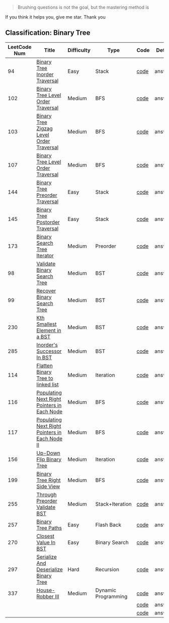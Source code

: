 
> Brushing questions is not the goal, but the mastering method is

If you think it helps you, give me star. Thank you

## Classification: Binary Tree

| LeetCode Num | Title | Difficulty | Type | Code | Detail |
| --- | --- | --- | --- | --- | --- |
| 94 | [Binary Tree Inorder Traversal](https://leetcode-cn.com/problems/binary-tree-inorder-traversal/) | Easy |Stack | [code](https://github.com/Rain-Life/algorithm-go/blob/master/BinaryTree/94.go) | answer |
| 102 | [Binary Tree Level Order Traversal](https://leetcode-cn.com/problems/binary-tree-level-order-traversal/) | Medium | BFS | [code](https://github.com/Rain-Life/algorithm-go/blob/master/BinaryTree/102.go) | answer |
| 103 | [Binary Tree Zigzag Level Order Traversal](https://leetcode-cn.com/problems/binary-tree-zigzag-level-order-traversal/) | Medium | BFS | [code](https://github.com/Rain-Life/algorithm-go/blob/master/BinaryTree/103.go) | answer |
| 107 | [Binary Tree Level Order Traversal](https://leetcode-cn.com/problems/binary-tree-level-order-traversal-ii/) | Medium | BFS | [code](https://github.com/Rain-Life/algorithm-go/blob/master/BinaryTree/107.go) | answer |
| 144 | [Binary Tree Preorder Traversal](https://leetcode-cn.com/problems/binary-tree-preorder-traversal/) | Easy | Stack | [code](https://github.com/Rain-Life/algorithm-go/blob/master/BinaryTree/144.go) | answer |
| 145 | [Binary Tree Postorder Traversal](https://leetcode-cn.com/problems/binary-tree-postorder-traversal/) | Easy | Stack | [code](https://github.com/Rain-Life/algorithm-go/blob/master/BinaryTree/145.go) | answer |
| 173 | [Binary Search Tree Iterator](https://leetcode-cn.com/problems/binary-search-tree-iterator/) | Medium | Preorder | [code](https://github.com/Rain-Life/algorithm-go/blob/master/BinaryTree/173.go) | answer |
| 98 | [Validate Binary Search Tree](https://leetcode-cn.com/problems/validate-binary-search-tree/) | Medium | BST | [code](https://github.com/Rain-Life/algorithm-go/blob/master/BinaryTree/98.go) | answer |
| 99 | [Recover Binary Search Tree](https://leetcode-cn.com/problems/recover-binary-search-tree/) | Medium | BST | [code](https://github.com/Rain-Life/algorithm-go/blob/master/BinaryTree/99.go) | answer |
| 230 | [Kth Smallest Element in a BST](https://leetcode-cn.com/problems/kth-smallest-element-in-a-bst/) | Medium | BST | [code](https://github.com/Rain-Life/algorithm-go/blob/master/BinaryTree/230.go) | answer |
| 285 | [Inorder's Successor In BST](https://leetcode-cn.com/problems/P5rCT8/) | Medium | BST | [code](https://github.com/Rain-Life/algorithm-go/blob/master/BinaryTree/285.go) | answer |
| 114 | [Flatten Binary Tree to linked list](https://leetcode-cn.com/problems/flatten-binary-tree-to-linked-list/) | Medium | Iteration | [code]() | answer |
| 116 | [Populating Next Right Pointers in Each Node](https://leetcode-cn.com/problems/populating-next-right-pointers-in-each-node/) | Medium | BFS | [code]() | answer |
| 117 | [Populating Next Right Pointers in Each Node II](https://leetcode-cn.com/problems/populating-next-right-pointers-in-each-node-ii/) | Medium | BFS | [code]() | answer |
| 156 | [Up-Down Flip Binary Tree](https://blog.csdn.net/xiaobailaji/article/details/118762339) | Medium | Iteration | [code]() | answer |
| 199 | [Binary Tree Right Side View](https://leetcode-cn.com/problems/binary-tree-right-side-view/) | Medium | BFS | [code]() | answer |
| 255 | [Through Preorder Validate BST](https://www.jianshu.com/p/afe53c950a31) | Medium | Stack+Iteration | [code]() | answer |
| 257 | [Binary Tree Paths](https://leetcode-cn.com/problems/binary-tree-paths/) | Easy | Flash Back | [code]() | answer |
| 270 | [Closest Value In BST](https://www.codeleading.com/article/66502772403/) | Easy | Binary Search | [code]() | answer |
| 297 | [Serialize And Deserialize Binary Tree](https://leetcode-cn.com/problems/serialize-and-deserialize-binary-tree/) | Hard | Recursion | [code]() | answer |
| 337 | [House-Robber III](https://leetcode-cn.com/problems/house-robber-iii/) | Medium | Dynamic Programming | [code]() | answer |
|  |  | []() |  | [code]() | answer |
|  |  | []() |  | [code]() | answer |


